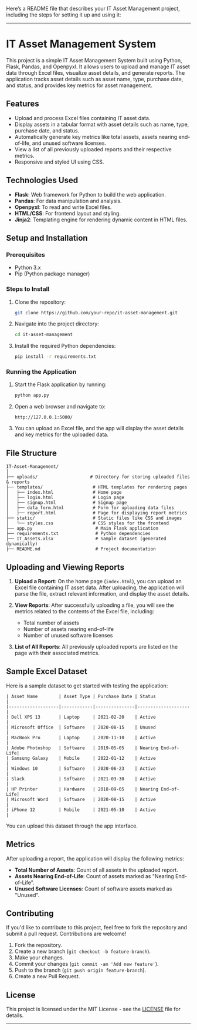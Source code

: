 Here’s a README file that describes your IT Asset Management project, including the steps for setting it up and using it:

---

# IT Asset Management System

This project is a simple IT Asset Management System built using Python, Flask, Pandas, and Openpyxl. It allows users to upload and manage IT asset data through Excel files, visualize asset details, and generate reports. The application tracks asset details such as asset name, type, purchase date, and status, and provides key metrics for asset management.

## Features

- Upload and process Excel files containing IT asset data.
- Display assets in a tabular format with asset details such as name, type, purchase date, and status.
- Automatically generate key metrics like total assets, assets nearing end-of-life, and unused software licenses.
- View a list of all previously uploaded reports and their respective metrics.
- Responsive and styled UI using CSS.

## Technologies Used

- **Flask**: Web framework for Python to build the web application.
- **Pandas**: For data manipulation and analysis.
- **Openpyxl**: To read and write Excel files.
- **HTML/CSS**: For frontend layout and styling.
- **Jinja2**: Templating engine for rendering dynamic content in HTML files.

## Setup and Installation

### Prerequisites

- Python 3.x
- Pip (Python package manager)

### Steps to Install

1. Clone the repository:
   ```bash
   git clone https://github.com/your-repo/it-asset-management.git
   ```

2. Navigate into the project directory:
   ```bash
   cd it-asset-management
   ```

3. Install the required Python dependencies:
   ```bash
   pip install -r requirements.txt
   ```

### Running the Application

1. Start the Flask application by running:
   ```bash
   python app.py
   ```

2. Open a web browser and navigate to:
   ```
   http://127.0.0.1:5000/
   ```

3. You can upload an Excel file, and the app will display the asset details and key metrics for the uploaded data.

## File Structure

```
IT-Asset-Management/
│
├── uploads/                    # Directory for storing uploaded files & reports
├── templates/                   # HTML templates for rendering pages
│   ├── index.html               # Home page
│   ├── login.html               # Login page
│   ├── signup.html              # Signup page
│   ├── data_form.html           # Form for uploading data files
│   ├── report.html              # Page for displaying report metrics
├── static/                      # Static files like CSS and images
│   └── styles.css               # CSS styles for the frontend
├── app.py                        # Main Flask application
├── requirements.txt              # Python dependencies
├── IT_Assets.xlsx                # Sample dataset (generated dynamically)
├── README.md                     # Project documentation
```

## Uploading and Viewing Reports

1. **Upload a Report**: On the home page (`index.html`), you can upload an Excel file containing IT asset data. After uploading, the application will parse the file, extract relevant information, and display the asset details.
   
2. **View Reports**: After successfully uploading a file, you will see the metrics related to the contents of the Excel file, including:
   - Total number of assets
   - Number of assets nearing end-of-life
   - Number of unused software licenses
   
3. **List of All Reports**: All previously uploaded reports are listed on the page with their associated metrics.

## Sample Excel Dataset

Here is a sample dataset to get started with testing the application:

```plaintext
| Asset Name        | Asset Type | Purchase Date | Status             |
|-------------------|------------|---------------|--------------------|
| Dell XPS 13       | Laptop     | 2021-02-20    | Active             |
| Microsoft Office  | Software   | 2020-08-15    | Unused             |
| MacBook Pro       | Laptop     | 2020-11-10    | Active             |
| Adobe Photoshop   | Software   | 2019-05-05    | Nearing End-of-Life|
| Samsung Galaxy    | Mobile     | 2022-01-12    | Active             |
| Windows 10        | Software   | 2020-06-23    | Active             |
| Slack             | Software   | 2021-03-30    | Active             |
| HP Printer        | Hardware   | 2018-09-05    | Nearing End-of-Life|
| Microsoft Word    | Software   | 2020-08-15    | Active             |
| iPhone 12         | Mobile     | 2021-05-10    | Active             |
```

You can upload this dataset through the app interface.

## Metrics

After uploading a report, the application will display the following metrics:

- **Total Number of Assets**: Count of all assets in the uploaded report.
- **Assets Nearing End-of-Life**: Count of assets marked as "Nearing End-of-Life".
- **Unused Software Licenses**: Count of software assets marked as "Unused".

## Contributing

If you'd like to contribute to this project, feel free to fork the repository and submit a pull request. Contributions are welcome!

1. Fork the repository.
2. Create a new branch (`git checkout -b feature-branch`).
3. Make your changes.
4. Commit your changes (`git commit -am 'Add new feature'`).
5. Push to the branch (`git push origin feature-branch`).
6. Create a new Pull Request.

## License

This project is licensed under the MIT License - see the [LICENSE](LICENSE) file for details.

---
